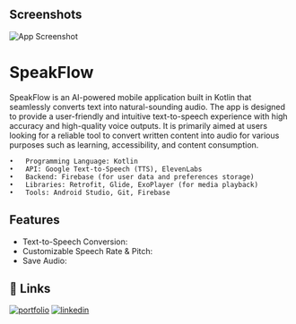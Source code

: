 
## Screenshots

![App Screenshot](https://paste.pics/SXHQA)


# SpeakFlow

SpeakFlow is an AI-powered mobile application built in Kotlin that seamlessly converts text into natural-sounding audio. The app is designed to provide a user-friendly and intuitive text-to-speech experience with high accuracy and high-quality voice outputs. It is primarily aimed at users looking for a reliable tool to convert written content into audio for various purposes such as learning, accessibility, and content consumption.

	•	Programming Language: Kotlin
	•	API: Google Text-to-Speech (TTS), ElevenLabs
	•	Backend: Firebase (for user data and preferences storage)
	•	Libraries: Retrofit, Glide, ExoPlayer (for media playback)
	•	Tools: Android Studio, Git, Firebase

## Features
-   Text-to-Speech Conversion:
-	Customizable Speech Rate & Pitch:
-	Save Audio:
## 🔗 Links
[![portfolio](https://img.shields.io/badge/my_portfolio-000?style=for-the-badge&logo=ko-fi&logoColor=white)](https://darkshadow.tech/)
[![linkedin](https://img.shields.io/badge/linkedin-0A66C2?style=for-the-badge&logo=linkedin&logoColor=white)](https://www.linkedin.com/in/aadarsh-kumawat/)


